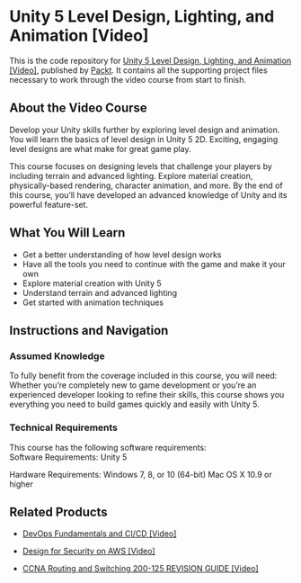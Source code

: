 # Unity 5 Level Design, Lighting, and Animation [Video]
This is the code repository for [Unity 5 Level Design, Lighting, and Animation [Video]](https://www.packtpub.com/game-development/unity-5-level-design-lighting-and-animation-video?utm_source=github&utm_medium=repository&utm_campaign=9781786460783), published by [Packt](https://www.packtpub.com/?utm_source=github). It contains all the supporting project files necessary to work through the video course from start to finish.
## About the Video Course
Develop your Unity skills further by exploring level design and animation. You will learn the basics of level design in Unity 5 2D. Exciting, engaging level designs are what make for great game play. 

This course focuses on designing levels that challenge your players by including terrain and advanced lighting. Explore material creation, physically-based rendering, character animation, and more. By the end of this course, you’ll have developed an advanced knowledge of Unity and its powerful feature-set.

<H2>What You Will Learn</H2>
<DIV class=book-info-will-learn-text>
<UL>
<LI>Get a better understanding of how level design works 
<LI>Have all the tools you need to continue with the game and make it your own 
<LI>Explore material creation with Unity 5 
<LI>Understand terrain and advanced lighting 
<LI>Get started with animation techniques </LI></UL></DIV>

## Instructions and Navigation
### Assumed Knowledge
To fully benefit from the coverage included in this course, you will need:<br/>
Whether you’re completely new to game development or you’re an experienced developer looking to refine their skills, this course shows you everything you need to build games quickly and easily with Unity 5.
### Technical Requirements
This course has the following software requirements:<br/>
Software Requirements:
Unity 5

Hardware Requirements:
Windows 7, 8, or 10
(64-bit)
Mac OS X 10.9 or
higher

## Related Products
* [DevOps Fundamentals and CI/CD [Video]](https://www.packtpub.com/virtualization-and-cloud/devops-fundamentals-and-cicd-video?utm_source=github&utm_medium=repository&utm_campaign=9781789347661)

* [Design for Security on AWS [Video]](https://www.packtpub.com/virtualization-and-cloud/design-security-aws-video?utm_source=github&utm_medium=repository&utm_campaign=9781838556440)

* [CCNA Routing and Switching 200-125 REVISION GUIDE [Video]](https://www.packtpub.com/networking-and-servers/ccna-routing-and-switching-200-125-revision-guide-video?utm_source=github&utm_medium=repository&utm_campaign=9781789803211)

